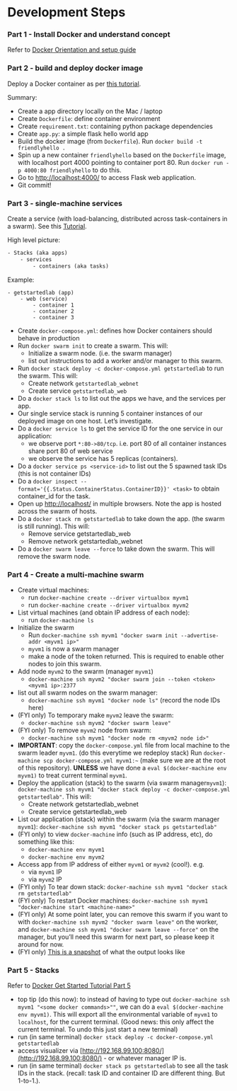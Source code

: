 
# Development Steps

### Part 1 - Install Docker and understand concept

Refer to [Docker Orientation and setup guide](https://docs.docker.com/get-started/)

### Part 2 - build and deploy docker image

Deploy a Docker container as per [this tutorial](https://docs.docker.com/get-started/part2/).

Summary:

- Create a app directory locally on the Mac / laptop
- Create `Dockerfile`: define container environment
- Create `requirement.txt`: containing python package dependencies
- Create `app.py`: a simple flask hello world app
- Build the docker image (from `Dockerfile`). Run `docker build -t friendlyhello .`
- Spin up a new container `friendlyhello` based on the `Dockerfile` image, with localhost port 4000 pointing to 
  container port 80. Run `docker run -p 4000:80 friendlyhello` to do this.
- Go to [http://localhost:4000/](http://localhost:4000/) to access Flask web application.
- Git commit!

### Part 3 - single-machine services

Create a service (with load-balancing, distributed across task-containers in a swarm).
See this [Tutorial](https://docs.docker.com/get-started/part3/).

High level picture:

```.txt
- Stacks (aka apps)
    - services
        - containers (aka tasks)
```

Example:

```
- getstartedlab (app)
    - web (service)
        - container 1
        - container 2
        - container 3
```

- Create `docker-compose.yml`: defines how Docker containers should behave in production
- Run `docker swarm init` to create a swarm. This will:
    - Initialize a swarm node. (i.e. the swarm manager)
    - list out instructions to add a worker and/or manager to this swarm.
- Run `docker stack deploy -c docker-compose.yml getstartedlab` to run the swarm. This will:
    - Create network `getstartedlab_webnet`
    - Create service `getstartedlab_web`
- Do a `docker stack ls` to list out the apps we have, and the services per app.
- Our single service stack is running 5 container instances of our deployed image on one host. Let’s investigate.
- Do a `docker service ls` to get the service ID for the one service in our application:
    - we observe port `*:80->80/tcp`. i.e. port 80 of all container instances share port 80 of web service
    - we observe the service has 5 replicas (containers).
- Do a `docker service ps <service-id>` to list out the 5 spawned task IDs (this is not container IDs)
- Do a `docker inspect --format='{{.Status.ContainerStatus.ContainerID}}' <task>` to obtain container_id for the task.
- Open up [http://localhost/](http://localhost/) in multiple browsers. Note the app is hosted across the swarm of hosts.
- Do a `docker stack rm getstartedlab` to take down the app. (the swarm is still running). This will:
    - Remove service getstartedlab_web
    - Remove network getstartedlab_webnet
- Do a `docker swarm leave --force` to take down the swarm. This will remove the swarm node.

### Part 4 - Create a multi-machine swarm

- Create virtual machines:
    - run `docker-machine create --driver virtualbox myvm1`
    - run `docker-machine create --driver virtualbox myvm2`
- List virtual machines (and obtain IP address of each node):
    - run `docker-machine ls`
- Initialize the swarm
    - Run `docker-machine ssh myvm1 "docker swarm init --advertise-addr <myvm1 ip>"`
    - `myvm1` is now a swarm manager
    - make a node of the token returned. This is required to enable other nodes to join this swarm.
- Add node `myvm2` to the swarm (manager `myvm1`)
    - `docker-machine ssh myvm2 "docker swarm join --token <token> <myvm1 ip>:2377`
- list out all swarm nodes on the swarm manager:
    - `docker-machine ssh myvm1 "docker node ls"` (record the node IDs here)
- (FYI only) To temporary make `myvm2` leave the swarm:
    - `docker-machine ssh myvm2 "docker swarm leave"`
- (FYI only) To remove `myvm2` node from swarm:
    - `docker-machine ssh myvm1 "docker node rm <myvm2 node id>"`
- **IMPORTANT**: copy the `docker-compose.yml` file from local machine to the swarm leader `myvm1`.
    (do this everytime we redeploy stack)
    Run `docker-machine scp docker-compose.yml myvm1:~`  (make sure we are at the root of this repository).
    **UNLESS** we have done a `eval $(docker-machine env myvm1)` to treat current terminal `myvm1`.
- Deploy the application (stack) to the swarm (via swarm manager`myvm1`):
    `docker-machine ssh myvm1 "docker stack deploy -c docker-compose.yml getstartedlab"`. This will:
  - Create network getstartedlab_webnet
  - Create service getstartedlab_web
- List our application (stack) within the swarm (via the swarm manager `myvm1`):
    `docker-machine ssh myvm1 "docker stack ps getstartedlab"`
- (FYI only) to view `docker-machine` info (such as IP address, etc), do something like this:
    - `docker-machine env myvm1`
    - `docker-machine env myvm2`
- Access app from IP address of either `myvm1` or `myvm2` (cool!). e.g.
    - via `myvm1` IP
    - via `myvm2` IP  
- (FYI only) To tear down stack: `docker-machine ssh myvm1 "docker stack rm getstartedlab"`
- (FYI only) To restart Docker machines: `docker-machine ssh myvm1 "docker-machine start <machine-name>"`
- (FYI only) At some point later, you can remove this swarm if you want to with
    `docker-machine ssh myvm2 "docker swarm leave"` on the worker, and
    `docker-machine ssh myvm1 "docker swarm leave --force"` on the manager,
    but you’ll need this swarm for next part, so please keep it around for now.
- (FYI only) [This is a snapshot](https://twitter.com/jAtlas7/status/923948835088621571)
    of what the output looks like
 
 ### Part 5 - Stacks
 
 Refer to [Docker Get Started Tutorial Part 5](https://docs.docker.com/get-started/part5/)
 
 - top tip (do this now): to instead of having to type out `docker-machine ssh myvm1 "<some docker commands>""`,
    we can do a
    `eval $(docker-machine env myvm1)`. This will export all the environmental variable of `myvm1` to `localhost`,
    for the current terminal. (Good news: this only affect the current terminal. To undo this just start a new terminal)
 - run (in same terminal) `docker stack deploy -c docker-compose.yml getstartedlab`
 - access visualizer via [http://192.168.99.100:8080/](http://192.168.99.100:8080/) - or whatever manager IP is.
 - run (in same terminal) `docker stack ps getstartedlab` to see all the task IDs in the stack.
    (recall: task ID and container ID are different thing. But 1-to-1.).
 